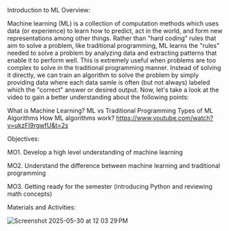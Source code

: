 Introduction to ML
Overview:

Machine learning (ML) is a collection of computation methods which uses data (or experience) to learn how to predict, act in the world, and form new representations among other things. Rather than "hard coding" rules that aim to solve a problem, like traditional programming,  ML learns the "rules" needed to solve a problem by analyzing data and extracting patterns that enable it to perform well. This is extremely useful when problems are too complex to solve in the traditional programming manner. Instead of solving it directly, we can train an algorithm to solve the problem by simply providing data where each data samle is often (but not always) labeled which the "correct" answer or desired output. Now, let's take a  look at the video to gain a better understanding about the following points:

What is Machine Learning?
ML vs Traditional Programming
Types of ML Algorithms
How ML algorithms work?
https://www.youtube.com/watch?v=ukzFI9rgwfU&t=2s

Objectives: 

MO1. Develop a high level understanding of machine learning

MO2. Understand the difference between machine learning and traditional programming

MO3. Getting ready for the semester (introducing Python and reviewing math concepts) 

Materials and Activities:

![Screenshot 2025-05-30 at 12 03 29 PM](https://github.com/user-attachments/assets/e31ca8c3-e670-497f-b287-382640cc1df2)
